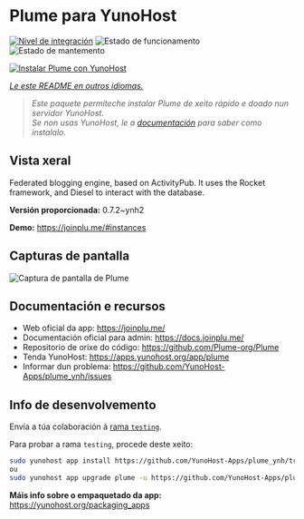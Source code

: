 <!--
NOTA: Este README foi creado automáticamente por <https://github.com/YunoHost/apps/tree/master/tools/readme_generator>
NON debe editarse manualmente.
-->

# Plume para YunoHost

[![Nivel de integración](https://dash.yunohost.org/integration/plume.svg)](https://ci-apps.yunohost.org/ci/apps/plume/) ![Estado de funcionamento](https://ci-apps.yunohost.org/ci/badges/plume.status.svg) ![Estado de mantemento](https://ci-apps.yunohost.org/ci/badges/plume.maintain.svg)

[![Instalar Plume con YunoHost](https://install-app.yunohost.org/install-with-yunohost.svg)](https://install-app.yunohost.org/?app=plume)

*[Le este README en outros idiomas.](./ALL_README.md)*

> *Este paquete permíteche instalar Plume de xeito rápido e doado nun servidor YunoHost.*  
> *Se non usas YunoHost, le a [documentación](https://yunohost.org/install) para saber como instalalo.*

## Vista xeral

Federated blogging engine, based on ActivityPub. It uses the Rocket framework, and Diesel to interact with the database.


**Versión proporcionada:** 0.7.2~ynh2

**Demo:** <https://joinplu.me/#instances>

## Capturas de pantalla

![Captura de pantalla de Plume](./doc/screenshots/screenshot.png)

## Documentación e recursos

- Web oficial da app: <https://joinplu.me/>
- Documentación oficial para admin: <https://docs.joinplu.me/>
- Repositorio de orixe do código: <https://github.com/Plume-org/Plume>
- Tenda YunoHost: <https://apps.yunohost.org/app/plume>
- Informar dun problema: <https://github.com/YunoHost-Apps/plume_ynh/issues>

## Info de desenvolvemento

Envía a túa colaboración á [rama `testing`](https://github.com/YunoHost-Apps/plume_ynh/tree/testing).

Para probar a rama `testing`, procede deste xeito:

```bash
sudo yunohost app install https://github.com/YunoHost-Apps/plume_ynh/tree/testing --debug
ou
sudo yunohost app upgrade plume -u https://github.com/YunoHost-Apps/plume_ynh/tree/testing --debug
```

**Máis info sobre o empaquetado da app:** <https://yunohost.org/packaging_apps>
